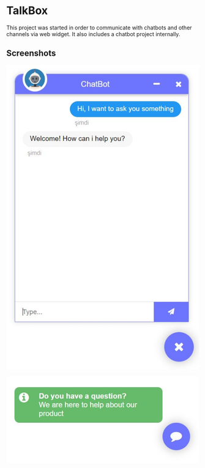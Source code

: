 
# TalkBox

This project was started in order to communicate with chatbots and other channels via web widget. It also includes a chatbot project internally.


## Screenshots

![Uygulama Ekran Görüntüsü](https://github.com/tyetis/ChatWidget/blob/c3ea4be0e0e291d4f761ab08c6dff0a357960f35/ChatWidget.WebWidget/Screenshots/Screenshots.JPG)

![Uygulama Ekran Görüntüsü](https://github.com/tyetis/ChatWidget/blob/master/ChatWidget.WebWidget/Screenshots/Screenshots2.JPG)
